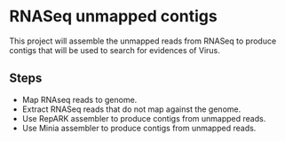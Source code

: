 # RNASeq unmapped contigs

This project will assemble the unmapped reads from RNASeq to produce contigs that
will be used to search for evidences of Virus.

## Steps

* Map RNAseq reads to genome.
* Extract RNASeq reads that do not map against the genome.
* Use RepARK assembler to produce contigs from unmapped reads.
* Use Minia assembler to produce contigs from unmapped reads.